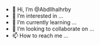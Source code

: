 - 👋 Hi, I’m @Abdllhalhrby
- 👀 I’m interested in ...
- 🌱 I’m currently learning ...
- 💞️ I’m looking to collaborate on ...
- 📫 How to reach me ...

<!---
Abdllhalhrby/Abdllhalhrby is a ✨ special ✨ repository because its `README.md` (this file) appears on your GitHub profile.
You can click the Preview link to take a look at your changes.
--->
